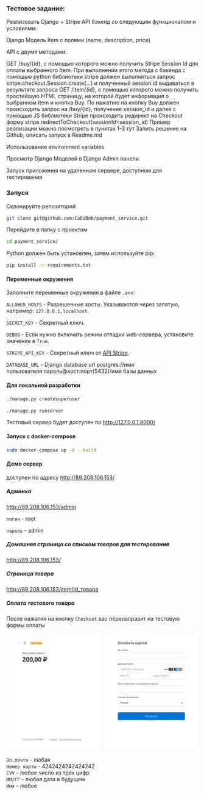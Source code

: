 ### Тестовое задание:
Реализовать Django + Stripe API бэкенд со следующим функционалом и условиями:

Django Модель Item с полями (name, description, price)

API с двумя методами:

GET /buy/{id}, c помощью которого можно получить Stripe Session Id для оплаты выбранного Item. При выполнении этого метода c бэкенда с помощью python библиотеки stripe должен выполняться запрос stripe.checkout.Session.create(...) и полученный session.id выдаваться в результате запроса
GET /item/{id}, c помощью которого можно получить простейшую HTML страницу, на которой будет информация о выбранном Item и кнопка Buy. По нажатию на кнопку Buy должен происходить запрос на /buy/{id}, получение session_id и далее с помощью JS библиотеки Stripe происходить редирект на Checkout форму stripe.redirectToCheckout(sessionId=session_id) Пример реализации можно посмотреть в пунктах 1-3 тут
Залить решение на Github, описать запуск в Readme.md


Использование environment variables

Просмотр Django Моделей в Django Admin панели

Запуск приложения на удаленном сервере, доступном для тестирования

### Запуск

Склонируйте репозиторий

```bash
git clone git@github.com:CaDiBob/payment_service.git
```
Перейдите в папку с проектом

```bash
cd payment_service/
```

Python должен быть установлен, затем используйте pip:

```bash
pip install -r requirements.txt
```

#### Переменные окружения

Заполните переменные окружения в файле `.env`:

`ALLOWED_HOSTS` - Разрешенные хосты. Указываются через запятую, например: `127.0.0.1,localhost`.

`SECRET_KEY` - Секретный ключ.

`DEBUG` - Если нужно включить режим отладки web-сервера, установите значение в `True`.

`STRIPE_API_KEY` - Секретный ключ от [API Stripe](https://dashboard.stripe.com/apikeys/).

`DATABASE_URL` - Django database url postgres://имя пользователя:пароль@хост:порт(5432)/имя базы данных


#### Для локальной разработки

```bash
./manage.py createsuperuser
```

```bash
./manage.py runserver
```

Тестовый сервер будет доступен по http://127.0.0.1:8000/

#### Запуск с docker-compose

```bash
sudo docker-compose up -d --build
```

#### Демо сервер

доступен по адресу http://89.208.106.153/

##### Админка

http://89.208.106.153/admin

`логин` - root

`пароль` - admin

##### Домашняя страница со списком товаров для тестирования

http://89.208.106.153/

##### Страница товара

http://89.208.106.153/item/id_товара

##### Оплата тестового товара

После нажатия на кнопку `Checkout` вас перенаправит на тестовую формы оплаты

![](example/payment_example.png)

`Эл.почта` - любая\
`Номер карты` - 4242424242424242\
`CVV` - любое число из трех цифр\
`ММ/ГГ` - любая дата в будущем\
`Имя` - любое
